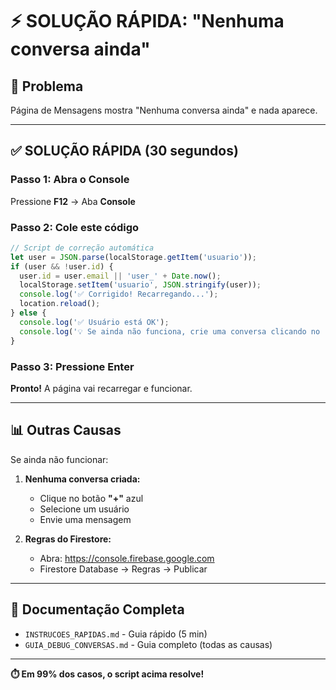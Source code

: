 # ⚡ SOLUÇÃO RÁPIDA: "Nenhuma conversa ainda"

## 🎯 Problema

Página de Mensagens mostra "Nenhuma conversa ainda" e nada aparece.

---

## ✅ SOLUÇÃO RÁPIDA (30 segundos)

### **Passo 1: Abra o Console**
Pressione **F12** → Aba **Console**

### **Passo 2: Cole este código**
```javascript
// Script de correção automática
let user = JSON.parse(localStorage.getItem('usuario'));
if (user && !user.id) {
  user.id = user.email || 'user_' + Date.now();
  localStorage.setItem('usuario', JSON.stringify(user));
  console.log('✅ Corrigido! Recarregando...');
  location.reload();
} else {
  console.log('✅ Usuário está OK');
  console.log('💡 Se ainda não funciona, crie uma conversa clicando no "+"');
}
```

### **Passo 3: Pressione Enter**

**Pronto!** A página vai recarregar e funcionar.

---

## 📊 Outras Causas

Se ainda não funcionar:

1. **Nenhuma conversa criada:**
   - Clique no botão **"+"** azul
   - Selecione um usuário
   - Envie uma mensagem

2. **Regras do Firestore:**
   - Abra: https://console.firebase.google.com
   - Firestore Database → Regras → Publicar

---

## 📖 Documentação Completa

- `INSTRUCOES_RAPIDAS.md` - Guia rápido (5 min)
- `GUIA_DEBUG_CONVERSAS.md` - Guia completo (todas as causas)

---

**⏱️ Em 99% dos casos, o script acima resolve!**

